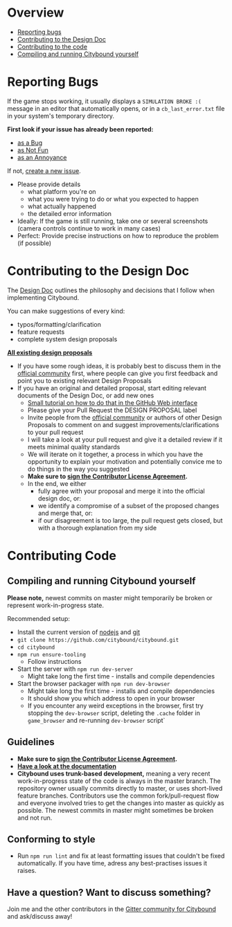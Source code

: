 # Overview

* [Reporting bugs](#reporting-bugs)
* [Contributing to the Design Doc](#contributing-to-the-design-doc)
* [Contributing to the code](#contributing-code)
* [Compiling and running Citybound yourself](#compiling-and-running-citybound-yourself)

# Reporting Bugs

If the game stops working, it usually displays a `SIMULATION BROKE :(` message in an editor that automatically opens, or in a `cb_last_error.txt` file in your system's temporary directory.

**First look if your issue has already been reported:**
* [as a Bug](https://github.com/citybound/citybound/issues?utf8=✓&q=is%3Aissue%20label%3A%22P%20Bug%22%20)
* [as Not Fun](https://github.com/citybound/citybound/issues?utf8=✓&q=is%3Aissue%20label%3A%22P%20Not%20Fun%22%20)
* [as an Annoyance](https://github.com/citybound/citybound/issues?q=is%3Aissue+label%3A%22P+Annoyance%22)

If not, [create a new issue](https://github.com/aeickhoff/citybound/issues/new).

* Please provide details
    * what platform you're on
    * what you were trying to do or what you expected to happen
    * what actually happened
    * the detailed error information
* Ideally: If the game is still running, take one or several screenshots (camera controls continue to work in many cases)
* Perfect: Provide precise instructions on how to reproduce the problem (if possible)

# Contributing to the Design Doc

The [Design Doc](game/README.md) outlines the philosophy and decisions that I follow when implementing Citybound.

You can make suggestions of every kind:

* typos/formatting/clarification
* feature requests
* complete system design proposals

**[All existing design proposals](https://github.com/citybound/citybound/pulls?utf8=✓&q=is%3Apr%20label%3A%22DESIGN%20PROPOSAL%22%20)**

* If you have some rough ideas, it is probably best to discuss them in the [official community](https://reddit.com/r/Citybound) first, where people can give you first feedback and point you to existing relevant Design Proposals
* If you have an original and detailed proposal, start editing relevant documents of the Design Doc, or add new ones
  * [Small tutorial on how to do that in the GitHub Web interface](https://help.github.com/articles/editing-files-in-another-user-s-repository/)
  * Please give your Pull Request the DESIGN PROPOSAL label
  * Invite people from the [official community](https://reddit.com/r/Citybound) or authors of other Design Proposals to comment on and suggest improvements/clarifications to your pull request
  * I will take a look at your pull request and give it a detailed review if it meets minimal quality standards
  * We will iterate on it together, a process in which you have the opportunity to explain your motivation and potentially convice me to do things in the way you suggested
  * **Make sure to <a href="https://www.clahub.com/agreements/citybound/citybound">sign the Contributor License Agreement</a>.**
  * In the end, we either
     * fully agree with your proposal and merge it into the official design doc, or:
     * we identify a compromise of a subset of the proposed changes and merge that, or:
     * if our disagreement is too large, the pull request gets closed, but with a thorough explanation from my side

# Contributing Code

## Compiling and running Citybound yourself

**Please note,** newest commits on master might temporarily be broken or represent work-in-progress state.

Recommended setup:
* Install the current version of [nodejs](https://nodejs.org/en/ ) and [git](https://git-scm.com/)
* `git clone https://github.com/citybound/citybound.git`
* `cd citybound`
* `npm run ensure-tooling`
  * Follow instructions
* Start the server with `npm run dev-server`
  * Might take long the first time - installs and compile dependencies
* Start the browser packager with `npm run dev-browser`
  * Might take long the first time - installs and compile dependencies
  * It should show you which address to open in your browser
  * If you encounter any weird exceptions in the browser, first try stopping the `dev-browser` script, deleting the `.cache` folder in `game_browser` and re-running `dev-browser` script`

## Guidelines

* **Make sure to <a href="https://www.clahub.com/agreements/citybound/citybound">sign the Contributor License Agreement</a>.**
* **[Have a look at the documentation](http://citybound.github.io/citybound)**
* **Citybound uses trunk-based development,** meaning a very recent work-in-progress state of the code is always in the master branch. The repository owner usually commits directly to master, or uses short-lived feature branches. Contributors use the common fork/pull-request flow and everyone involved tries to get the changes into master as quickly as possible. The newest commits in master might sometimes be broken and not run.

## Conforming to style

* Run `npm run lint` and fix at least formatting issues that couldn't be fixed automatically. If you have time, adress any best-practises issues it raises.

## Have a question? Want to discuss something?

Join me and the other contributors in the [Gitter community for Citybound](https://gitter.im/citybound/Lobby) and ask/discuss away!
